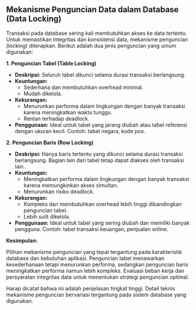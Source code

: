## Mekanisme Penguncian Data dalam Database (Data Locking)

Transaksi pada database sering kali membutuhkan akses ke data tertentu. Untuk memastikan integritas dan konsistensi data, mekanisme penguncian (locking) diterapkan. Berikut adalah dua jenis penguncian yang umum digunakan:

**1. Penguncian Tabel (Table Locking)**

- **Deskripsi:** Seluruh tabel dikunci selama durasi transaksi berlangsung.
- **Keuntungan:**
  - Sederhana dan membutuhkan overhead minimal.
  - Mudah dikelola.
- **Kekurangan:**
  - Menurunkan performa dalam lingkungan dengan banyak transaksi karena meningkatkan waktu tunggu.
  - Rentan terhadap deadlock.
- **Penggunaan:** Ideal untuk tabel yang jarang diubah atau tabel referensi dengan ukuran kecil. Contoh: tabel negara, kode pos.

**2. Penguncian Baris (Row Locking)**

- **Deskripsi:** Hanya baris tertentu yang dikunci selama durasi transaksi berlangsung. Bagian lain dari tabel tetap dapat diakses oleh transaksi lain.
- **Keuntungan:**
  - Meningkatkan performa dalam lingkungan dengan banyak transaksi karena memungkinkan akses simultan.
  - Menurunkan risiko deadlock.
- **Kekurangan:**
  - Kompleks dan membutuhkan overhead lebih tinggi dibandingkan penguncian tabel.
  - Lebih sulit dikelola.
- **Penggunaan:** Ideal untuk tabel yang sering diubah dan memiliki banyak pengguna. Contoh: tabel transaksi keuangan, penjualan online.

**Kesimpulan:**

Pilihan mekanisme penguncian yang tepat tergantung pada karakteristik database dan kebutuhan aplikasi. Penguncian tabel menawarkan kesederhanaan tetapi menurunkan performa, sedangkan penguncian baris meningkatkan performa namun lebih kompleks. Evaluasi beban kerja dan persyaratan integritas data untuk menentukan strategi penguncian optimal.

Harap dicatat bahwa ini adalah penjelasan tingkat tinggi. Detail teknis mekanisme penguncian bervariasi tergantung pada sistem database yang digunakan.
